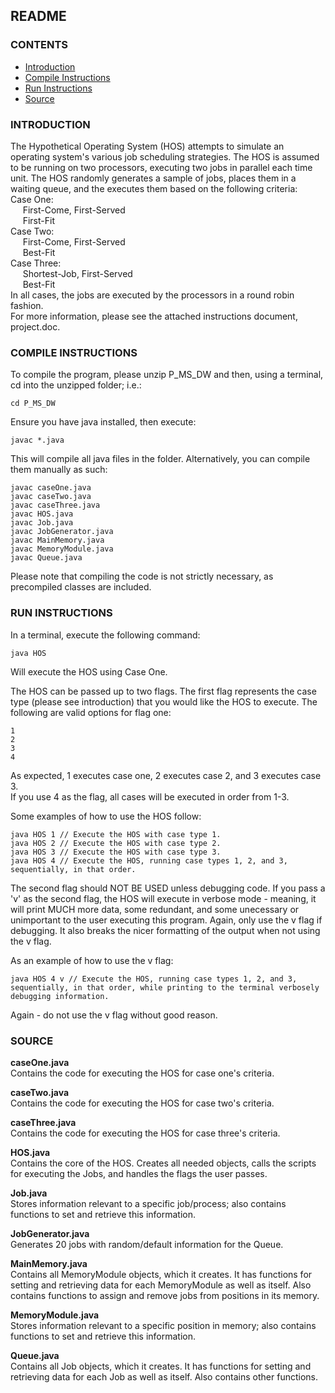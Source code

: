 ## README

### CONTENTS
* [Introduction](#Introduction)
* [Compile Instructions](#Compile)
* [Run Instructions](#Run)
* [Source](#Source)

### [](id:Introduction)INTRODUCTION

The Hypothetical Operating System (HOS) attempts to simulate an operating system's various job scheduling strategies. The HOS is assumed to be running on two processors, executing two jobs in parallel each time unit. The HOS randomly generates a sample of jobs, places them in a waiting queue, and the executes them based on the following criteria:  
Case One:  
  &nbsp;&nbsp;&nbsp;&nbsp;&nbsp;First-Come, First-Served  
  &nbsp;&nbsp;&nbsp;&nbsp;&nbsp;First-Fit  
Case Two:  
  &nbsp;&nbsp;&nbsp;&nbsp;&nbsp;First-Come, First-Served  
  &nbsp;&nbsp;&nbsp;&nbsp;&nbsp;Best-Fit  
Case Three:  
  &nbsp;&nbsp;&nbsp;&nbsp;&nbsp;Shortest-Job, First-Served  
  &nbsp;&nbsp;&nbsp;&nbsp;&nbsp;Best-Fit  
In all cases, the jobs are executed by the processors in a round robin fashion.  
For more information, please see the attached instructions document, project.doc.

### [](id:Compile)COMPILE INSTRUCTIONS

To compile the program, please unzip P_MS_DW and then, using a terminal, cd into
the unzipped folder; i.e.:

```
cd P_MS_DW
```

Ensure you have java installed, then execute:

```
javac *.java
```

This will compile all java files in the folder. Alternatively, you can compile them manually as such:

```
javac caseOne.java
javac caseTwo.java
javac caseThree.java
javac HOS.java
javac Job.java
javac JobGenerator.java
javac MainMemory.java
javac MemoryModule.java
javac Queue.java
```

Please note that compiling the code is not strictly necessary, as precompiled classes are included.

### [](id:Run)RUN INSTRUCTIONS

In a terminal, execute the following command:

```
java HOS
```

Will execute the HOS using Case One.

The HOS can be passed up to two flags. The first flag represents the case type (please see introduction) that you would like the HOS to execute. The following are valid options for flag one:

```
1
2
3
4
```

As expected, 1 executes case one, 2 executes case 2, and 3 executes case 3.  
If you use 4 as the flag, all cases will be executed in order from 1-3.

Some examples of how to use the HOS follow:

```
java HOS 1 // Execute the HOS with case type 1.  
java HOS 2 // Execute the HOS with case type 2.  
java HOS 3 // Execute the HOS with case type 3.  
java HOS 4 // Execute the HOS, running case types 1, 2, and 3, sequentially, in that order.
```

The second flag should NOT BE USED unless debugging code. If you pass a 'v' as the second flag, the HOS will execute in verbose mode - meaning, it will print MUCH more data, some redundant, and some unecessary or unimportant to the user executing this program. Again, only use the v flag if debugging. It also breaks the nicer formatting of the output when not using the v flag.

As an example of how to use the v flag:

```
java HOS 4 v // Execute the HOS, running case types 1, 2, and 3, sequentially, in that order, while printing to the terminal verbosely debugging information.
```

Again - do not use the v flag without good reason.
  
### [](id:Source)SOURCE

**caseOne.java**  
Contains the code for executing the HOS for case one's criteria.

**caseTwo.java**  
Contains the code for executing the HOS for case two's criteria.

**caseThree.java**  
Contains the code for executing the HOS for case three's criteria.

**HOS.java**  
Contains the core of the HOS. Creates all needed objects, calls the scripts for executing the Jobs, and handles the flags the user passes.

**Job.java**  
Stores information relevant to a specific job/process; also contains
functions to set and retrieve this information.

**JobGenerator.java**  
Generates 20 jobs with random/default information for the Queue.

**MainMemory.java**  
Contains all MemoryModule objects, which it creates. It has functions
for setting and retrieving data for each MemoryModule as well as
itself. Also contains functions to assign and remove jobs from
positions in its memory.

**MemoryModule.java**  
Stores information relevant to a specific position in memory; also
contains functions to set and retrieve this information.

**Queue.java**  
Contains all Job objects, which it creates. It has functions for
setting and retrieving data for each Job as well as itself. Also
contains other functions.